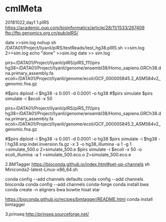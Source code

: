 # cmlMeta

20181022,day1
1.pIRS
https://academic.oup.com/bioinformatics/article/28/11/1533/267409
ftp://ftp.genomics.org.cn/pub/pIRS/

date >>sim.log
nohup sh /DATA01/Project/liyanli/pIRS/testReads/test_hg38.pIRS.sh >>sim.log 2>>sim.log
echo "done" >>sim.log
date >> sim.log


pirs=/DATA01/Project/liyanli/pIRS/pIRS_111/pirs
hg38=/DATA01/Project/liyanli/genome/ensembl38/Homo_sapiens.GRCh38.dna.primary_assembly.fa
ecoli=/DATA01/Project/liyanli/genome/ecoli/GCF_000005845.2_ASM584v2_genomic.fna.gz

#$pirs diploid -i $hg38 -s 0.001 -d 0.0001 -o hg38
#$pirs simulate
$pirs simulate -i $ecoli -x 50


pirs=/DATA01/Project/liyanli/pIRS/pIRS_111/pirs
hg38=/DATA01/Project/liyanli/genome/ensembl38/Homo_sapiens.GRCh38.dna.primary_assembly.fa
ecoli=/DATA01/Project/liyanli/genome/ecoli/GCF_000005845.2_ASM584v2_genomic.fna.gz

#$pirs diploid -i $hg38 -s 0.001 -d 0.0001 -o hg38
$pirs simulate -i $hg38 -I hg38.snp.indel.inversion.fa.gz  -x 3 -o hg38_illumina -a 1 -g 1 >simulate_500.o 2>simulate_500.e
$pirs simulate -i $ecoli -x 50 -o ecoli_illumina -a 1 >simulate_500.eco.o 2>simulate_500.eco.e


2.BMTagger
https://bioconda.github.io/index.html#set-up-channels
sh Miniconda2-latest-Linux-x86_64.sh

conda config --add channels defaults
conda config --add channels bioconda
conda config --add channels conda-forge
conda install bwa
conda create -n aligners bwa bowtie hisat star

https://bioconda.github.io/recipes/bmtagger/README.html
conda install bmtagger

3.prinseq
http://prinseq.sourceforge.net/
